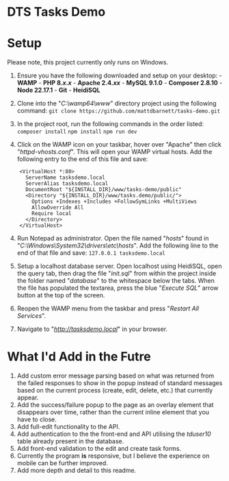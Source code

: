 # DTS Tasks Demo

# Setup
Please note, this project currently only runs on Windows.
1. Ensure you have the following downloaded and setup on your desktop:
		- **WAMP** 
		- **PHP 8.*x*.*x***
		- **Apache 2.4.*xx***
		- **MySQL 9.1.0**
		- **Composer 2.8.10**
		- **Node 22.17.1**
		- **Git**
		- **HeidiSQL**
2. Clone into the "*C:\wamp64\www*" directory project using the following command:
`git clone https://github.com/mattdbarnett/tasks-demo.git`

3. In the project root, run the following commands in the order listed:
    `composer install`
    `npm install`
    `npm run dev`

3. Click on the WAMP icon on your taskbar, hover over "Apache" then click "*httpd-vhosts.conf*". This will open your WAMP virtual hosts. Add the following entry to the end of this file and save:
```
    <VirtualHost *:80>
      ServerName tasksdemo.local
      ServerAlias tasksdemo.local
      DocumentRoot "${INSTALL_DIR}/www/tasks-demo/public"
      <Directory "${INSTALL_DIR}/www/tasks.demo/public/">
        Options +Indexes +Includes +FollowSymLinks +MultiViews
        AllowOverride All
        Require local
      </Directory>
    </VirtualHost>
```
4. Run Notepad as administrator. Open the file named "*hosts*" found in "*C:\Windows\System32\drivers\etc\hosts*". Add the following line to the end of that file and save:
    `127.0.0.1 tasksdemo.local`

5. Setup a localhost database server. Open localhost using HeidiSQL, open the query tab, then drag the file "*init.sql*" from within the project inside the folder named "*database*" to the whitespace below the tabs. When the file has populated the textarea, press the blue "*Execute SQL*" arrow button at the top of the screen.

6. Reopen the WAMP menu from the taskbar and press "*Restart All Services*".

7. Navigate to "*http://tasksdemo.local*" in your browser.

# What I'd Add in the Futre

1. Add custom error message parsing based on what was returned from the failed responses to show in the popup instead of standard messages based on the current process (create, edit, delete, etc.) that currently appear.
2. Add the success/failure popup to the page as an overlay element that disappears over time, rather than the current inline element that you have to close.
3. Add full-edit functionality to the API.
4. Add authentication to the the front-end and API utilising the *tduser10* table already present in the database.
5. Add front-end validation to the edit and create task forms.
6. Currently the program **is** responsive, but I believe the experience on mobile can be further improved.
7. Add more depth and detail to this readme.
